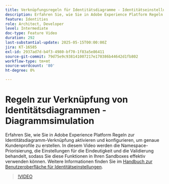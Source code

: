 ```yaml
---
title: Verknüpfungsregeln für Identitätsdiagramme - Identitätseinstellungen
description: Erfahren Sie, wie Sie in Adobe Experience Platform Regeln zur Identitätsdiagramm-Verknüpfung aktivieren und konfigurieren, um genaue Kundenprofile zu erstellen.
feature: Identities
role: Architect, Developer
level: Intermediate
doc-type: Feature Video
duration: 292
last-substantial-update: 2025-05-15T00:00:00Z
jira: KT-16585
exl-id: 2937ad7d-b4f3-4980-bf70-1f83a5e86411
source-git-commit: 79d75e9c938141007217e170386b44642d1fb802
workflow-type: tm+mt
source-wordcount: '80'
ht-degree: 0%

---
```


# Regeln zur Verknüpfung von Identitätsdiagrammen - Diagrammsimulation

Erfahren Sie, wie Sie in Adobe Experience Platform Regeln zur Identitätsdiagramm-Verknüpfung aktivieren und konfigurieren, um genaue Kundenprofile zu erstellen. In diesem Video werden die Namespace-Priorisierung, die Einstellungen für die Eindeutigkeit und die Validierung behandelt, sodass Sie diese Funktionen in Ihren Sandboxes effektiv verwenden können. Weitere Informationen finden Sie im [Handbuch zur Benutzeroberfläche für Identitätseinstellungen](https://experienceleague.adobe.com/de/docs/experience-platform/identity/features/identity-graph-linking-rules/identity-settings-ui).

>[!VIDEO](https://video.tv.adobe.com/v/3458487/?learn=on&enablevpops)
